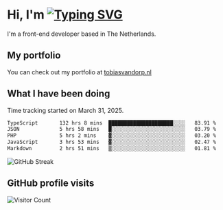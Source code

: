 # Hi, I'm [![Typing SVG](https://readme-typing-svg.demolab.com?font=Fira+Code&pause=1000&width=435&lines=tobiasvdorp)](https://git.io/typing-svg)

I'm a front-end developer based in The Netherlands.

## My portfolio

You can check out my portfolio at [tobiasvandorp.nl](https://www.tobiasvandorp.nl/)

## What I have been doing

Time tracking started on March 31, 2025.

<!--START_SECTION:waka-->

```txt
TypeScript       132 hrs 8 mins  █████████████████████░░░░   83.91 %
JSON             5 hrs 58 mins   █░░░░░░░░░░░░░░░░░░░░░░░░   03.79 %
PHP              5 hrs 2 mins    ▓░░░░░░░░░░░░░░░░░░░░░░░░   03.20 %
JavaScript       3 hrs 53 mins   ▓░░░░░░░░░░░░░░░░░░░░░░░░   02.47 %
Markdown         2 hrs 51 mins   ▒░░░░░░░░░░░░░░░░░░░░░░░░   01.81 %
```

<!--END_SECTION:waka-->

![GitHub Streak](https://streak-stats.demolab.com?user=tobiasvdorp&theme=dark&hide_border=true&mode=weekly&background=36%2C6400A6%2C000000)

## GitHub profile visits

![Visitor Count](https://profile-counter.glitch.me/tobiasvdorp/count.svg)
